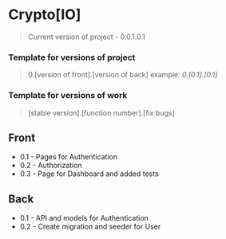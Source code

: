# Crypto[IO]

> Current version of project - 0.0.1.0.1

### Template for versions of project

> 0.[version of front].[version of back]
> example: _0.[0.1].[0.1]_

### Template for versions of **work**

> [stable version].[function number].[fix bugs]

## Front

-   0.1 - Pages for Authentication
-   0.2 - Authorization
-   0.3 - Page for Dashboard and added tests

## Back

-   0.1 - API and models for Authentication
-   0.2 - Create migration and seeder for User
